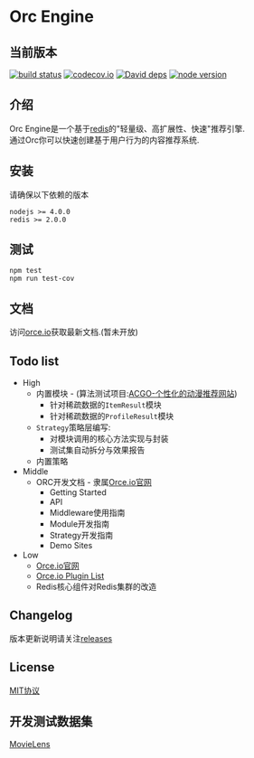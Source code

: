 Orc Engine
=

当前版本
----------
[![build status][travis-image]][travis-url]
[![codecov.io][codecov-image]][codecov-url]
[![David deps][david-image]][david-url]
[![node version][node-image]][node-url]

[travis-image]: https://img.shields.io/travis/baka397/Orc-Engine/master.svg?style=flat-square
[travis-url]: https://travis-ci.org/baka397/Orc-Engine
[codecov-image]: https://img.shields.io/codecov/c/github/baka397/Orc-Engine/master.svg?style=flat-square
[codecov-url]: https://codecov.io/github/baka397/Orc-Engine?branch=master
[david-image]: https://img.shields.io/david/baka397/Orc-Engine.svg?style=flat-square
[david-url]: https://david-dm.org/baka397/Orc-Engine
[node-image]: https://img.shields.io/badge/node.js-%3E=_4-green.svg?style=flat-square
[node-url]: http://nodejs.org/download/

介绍
----------
Orc Engine是一个基于[redis](http://redis.io/)的"轻量级、高扩展性、快速"推荐引擎.  
通过Orc你可以快速创建基于用户行为的内容推荐系统.

安装
----------
请确保以下依赖的版本
```
nodejs >= 4.0.0
redis >= 2.0.0
```

测试
----------
```
npm test
npm run test-cov
```

文档
----------
访问[orce.io](https://orce.io)获取最新文档.(暂未开放)

Todo list
----------
- High
    * 内置模块 - (算法测试项目:[ACGO-个性化的动漫推荐网站](https://www.acgo.club/client/))
        * 针对稀疏数据的`ItemResult`模块
        * 针对稀疏数据的`ProfileResult`模块
    * `Strategy`策略层编写:
        * 对模块调用的核心方法实现与封装
        * 测试集自动拆分与效果报告
    * 内置策略
- Middle
    * ORC开发文档 - 隶属[Orce.io官网](https://github.com/baka397/Orc-engine-website)
        * Getting Started
        * API
        * Middleware使用指南
        * Module开发指南
        * Strategy开发指南
        * Demo Sites
- Low
    * [Orce.io官网](https://github.com/baka397/Orc-engine-website)
    * [Orce.io Plugin List](https://github.com/baka397/Orc-engine-website)
    * Redis核心组件对Redis集群的改造

Changelog
----------
版本更新说明请关注[releases](https://github.com/baka397/Orc-Engine/releases)

License
----------
[MIT协议](https://opensource.org/licenses/MIT)

开发测试数据集
----------
[MovieLens](https://grouplens.org/datasets/movielens/)